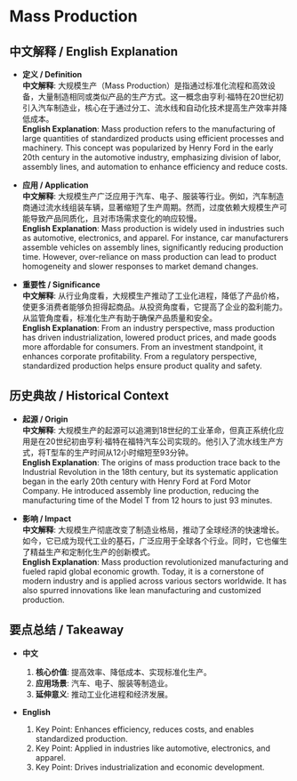 # Mass Production

## 中文解释 / English Explanation

* **定义 / Definition**  
  **中文解释**: 大规模生产（Mass Production）是指通过标准化流程和高效设备，大量制造相同或类似产品的生产方式。这一概念由亨利·福特在20世纪初引入汽车制造业，核心在于通过分工、流水线和自动化技术提高生产效率并降低成本。  
  **English Explanation**: Mass production refers to the manufacturing of large quantities of standardized products using efficient processes and machinery. This concept was popularized by Henry Ford in the early 20th century in the automotive industry, emphasizing division of labor, assembly lines, and automation to enhance efficiency and reduce costs.

* **应用 / Application**  
  **中文解释**: 大规模生产广泛应用于汽车、电子、服装等行业。例如，汽车制造商通过流水线组装车辆，显著缩短了生产周期。然而，过度依赖大规模生产可能导致产品同质化，且对市场需求变化的响应较慢。  
  **English Explanation**: Mass production is widely used in industries such as automotive, electronics, and apparel. For instance, car manufacturers assemble vehicles on assembly lines, significantly reducing production time. However, over-reliance on mass production can lead to product homogeneity and slower responses to market demand changes.

* **重要性 / Significance**  
  **中文解释**: 从行业角度看，大规模生产推动了工业化进程，降低了产品价格，使更多消费者能够负担得起商品。从投资角度看，它提高了企业的盈利能力。从监管角度看，标准化生产有助于确保产品质量和安全。  
  **English Explanation**: From an industry perspective, mass production has driven industrialization, lowered product prices, and made goods more affordable for consumers. From an investment standpoint, it enhances corporate profitability. From a regulatory perspective, standardized production helps ensure product quality and safety.

## 历史典故 / Historical Context

* **起源 / Origin**  
  **中文解释**: 大规模生产的起源可以追溯到18世纪的工业革命，但真正系统化应用是在20世纪初由亨利·福特在福特汽车公司实现的。他引入了流水线生产方式，将T型车的生产时间从12小时缩短至93分钟。  
  **English Explanation**: The origins of mass production trace back to the Industrial Revolution in the 18th century, but its systematic application began in the early 20th century with Henry Ford at Ford Motor Company. He introduced assembly line production, reducing the manufacturing time of the Model T from 12 hours to just 93 minutes.

* **影响 / Impact**  
  **中文解释**: 大规模生产彻底改变了制造业格局，推动了全球经济的快速增长。如今，它已成为现代工业的基石，广泛应用于全球各个行业。同时，它也催生了精益生产和定制化生产的创新模式。  
  **English Explanation**: Mass production revolutionized manufacturing and fueled rapid global economic growth. Today, it is a cornerstone of modern industry and is applied across various sectors worldwide. It has also spurred innovations like lean manufacturing and customized production.

## 要点总结 / Takeaway

* **中文**  
  1. **核心价值**:  提高效率、降低成本、实现标准化生产。
  2. **应用场景**:  汽车、电子、服装等制造业。
  3. **延伸意义**:  推动工业化进程和经济发展。

* **English**  
  1. Key Point: Enhances efficiency, reduces costs, and enables standardized production.
  2. Key Point: Applied in industries like automotive, electronics, and apparel.
  3. Key Point: Drives industrialization and economic development.